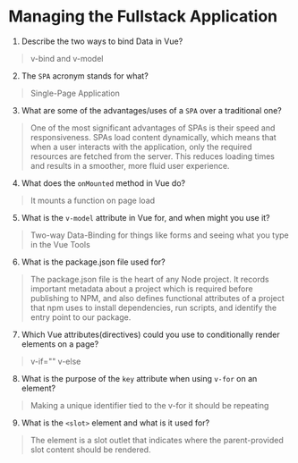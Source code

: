 # Managing the Fullstack Application

1. Describe the two ways to bind Data in Vue?

> v-bind and v-model

2. The `SPA` acronym stands for what?

> Single-Page Application

3. What are some of the advantages/uses of a `SPA` over a traditional one?

> One of the most significant advantages of SPAs is their speed and responsiveness. SPAs load content dynamically, which means that when a user interacts with the application, only the required resources are fetched from the server. This reduces loading times and results in a smoother, more fluid user experience.

4. What does the `onMounted` method in Vue do?

> It mounts a function on page load

5. What is the `v-model` attribute in Vue for, and when might you use it?

> Two-way Data-Binding for things like forms and seeing what you type in the Vue Tools

6. What is the package.json file used for?

> The package.json file is the heart of any Node project. It records important metadata about a project which is required before publishing to NPM, and also defines functional attributes of a project that npm uses to install dependencies, run scripts, and identify the entry point to our package.

7. Which Vue attributes(directives) could you use to conditionally render elements on a page?

> v-if=""
  v-else

8. What is the purpose of the `key` attribute when using `v-for` on an element?

> Making a unique identifier tied to the v-for it should be repeating

9. What is the `<slot>` element and what is it used for?

> The <slot> element is a slot outlet that indicates where the parent-provided slot content should be rendered. 
